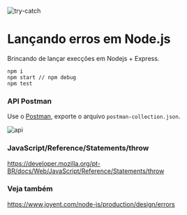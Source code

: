 ![try-catch](https://user-images.githubusercontent.com/1257048/85043242-85ec7900-b162-11ea-9d31-cd9df9d6cd47.png)

# Lançando erros em Node.js

Brincando de lançar execções em Nodejs + Express.

    npm i
    npm start // npm debug
    npm test


### API Postman

Use o [Postman](https://www.getpostman.com/), exporte o arquivo `postman-collection.json`.

![api](https://user-images.githubusercontent.com/1257048/85043361-a3b9de00-b162-11ea-9b1d-9f223370a9b8.png)


### JavaScript/Reference/Statements/throw

https://developer.mozilla.org/pt-BR/docs/Web/JavaScript/Reference/Statements/throw


### Veja também

https://www.joyent.com/node-js/production/design/errors
